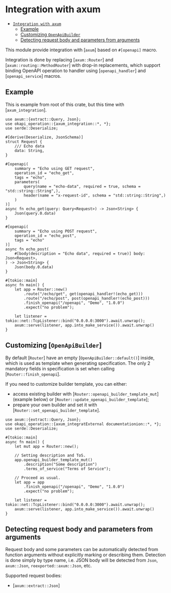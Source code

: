 # Integration with axum

- [`Integration with axum`](#-integration-with-axum-)
  * [Example](#example)
  * [Customizing `OpenApiBuilder`](#customizing-openapibuilder)
  * [Detecting request body and parameters from arguments](#detecting-request-body-and-parameters-from-arguments)

This module provide integration with [`axum`] based on `#[openapi]` macro.

Integration is done by replacing [`axum::Router`] and [`axum::routing::MethodRouter`] with drop-in replacements, which support binding OpenAPI operation to handler using [`openapi_handler`] and [`openapi_service`] macros.

## Example

This is example from root of this crate, but this time with [`axum_integration`].

```no_run
use axum::{extract::Query, Json};
use okapi_operation::{axum_integration::*, *};
use serde::Deserialize;

#[derive(Deserialize, JsonSchema)]
struct Request {
    /// Echo data
    data: String,
}

#[openapi(
    summary = "Echo using GET request",
    operation_id = "echo_get",
    tags = "echo",
    parameters(
        query(name = "echo-data", required = true, schema = "std::string::String",),
        header(name = "x-request-id", schema = "std::string::String",)
    )
)]
async fn echo_get(query: Query<Request>) -> Json<String> {
    Json(query.0.data)
}

#[openapi(
    summary = "Echo using POST request",
    operation_id = "echo_post",
    tags = "echo"
)]
async fn echo_post(
    #[body(description = "Echo data", required = true)] body: Json<Request>,
) -> Json<String> {
    Json(body.0.data)
}

#[tokio::main]
async fn main() {
    let app = Router::new()
        .route("/echo/get", get(openapi_handler!(echo_get)))
        .route("/echo/post", post(openapi_handler!(echo_post)))
        .finish_openapi("/openapi", "Demo", "1.0.0")
        .expect("no problem");

    let listener = tokio::net::TcpListener::bind("0.0.0.0:3000").await.unwrap();
    axum::serve(listener, app.into_make_service()).await.unwrap()
}
```

## Customizing [`OpenApiBuilder`]

By default [`Router`] have an empty [`OpenApiBuilder::default()`] inside, which is used as template when generating specification. The only 2 mandatory fields in specification is set when calling [`Router::finish_openapi`].

If you need to customize builder template, you can either:

* access existing builder with [`Router::openapi_builder_template_mut`] (example below) or [`Router::update_openapi_builder_template`];
* prepare your own builder and set it with [`Router::set_openapi_builder_template`].

```no_run
use axum::{extract::Query, Json};
use okapi_operation::{axum_integratExternal documentationion::*, *};
use serde::Deserialize;

#[tokio::main]
async fn main() {
    let mut app = Router::new();
        
    // Setting description and ToS.
    app.openapi_builder_template_mut()
        .description("Some description")
        .terms_of_service("Terms of Service");
        
    // Proceed as usual.
    let app = app
        .finish_openapi("/openapi", "Demo", "1.0.0")
        .expect("no problem");

    let listener = tokio::net::TcpListener::bind("0.0.0.0:3000").await.unwrap();
    axum::serve(listener, app.into_make_service()).await.unwrap()
}
```

## Detecting request body and parameters from arguments

Request body and some parameters can be automatically detected from function arguments without explicitly marking or describing them. Detection is done simply by type name, i.e. JSON body will be detected from `Json`, `axum::Json`, `reexported::axum::Json`, etc.

Supported request bodies:

* [`axum::extract::Json`]
